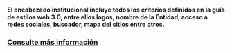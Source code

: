 #### El encabezado institucional incluye todos los criterios definidos en la guía de estilos web 3.0, entre ellos logos, nombre de la Entidad, acceso a redes sociales, buscador, mapa del sitios entre otros.

### [Consulte más información](https://gitlab.com/distribucion_distrital_cms/govimentum_semilla/wikis/3-encabezado-institucional)